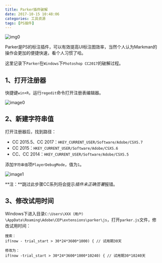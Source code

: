 ```yaml
---
title: Parker插件破解
date: 2017-10-15 10:48:06
categories: 工具资源
tags: [PS插件]
---
```

![img0](http://oohkvf5b9.bkt.clouddn.com/A04%20Parker.jpg?imageMogr2/format/webp)

Parker是PS的标注插件，可以有效提高UI标注图效率，当然个人认为Markman的操作会更加的便捷快速，看个人习惯了哈。<!--more-->

这里记录下`Parker`在`Windows`下`Photoshop CC2017`的破解过程。

## 1、打开注册器

快捷键`win+R`，运行`regedit`命令打开注册表编辑器。

![image0](http://oohkvf5b9.bkt.clouddn.com/A05-image0.png)

## 2、新建字符串值

打开注册器后，找到路径：

- CC 2015.5、CC 2017：`HKEY_CURRENT_USER/Software/Adobe/CSXS.7`
- CC 2015：`HKEY_CURRENT_USER/Software/Adobe/CSXS.6`
- CC、CC 2014：`HKEY_CURRENT_USER/Software/Adobe/CSXS.5`

添加`字符串值`项`PlayerDebugMode`，值为`1`。

![image1](http://oohkvf5b9.bkt.clouddn.com/A05-image1.gif)

**注：**跳过此步骤CC系列将会提示*插件未正确签署*报错。

## 3、修改试用时间

Windows下进入目录`C:\Users\XXX（用户）\AppData\Roaming\Adobe\CEP\extensions\parker\js`，打开`parker.js`文件，修改试用时间：

```
搜索：
if(now - trial_start > 30*24*3600*1000) { // 试用期30天

修改为：
if(now -trial_start > 30*24*3600*1000*10240) { // 试用期30*10240天
```



